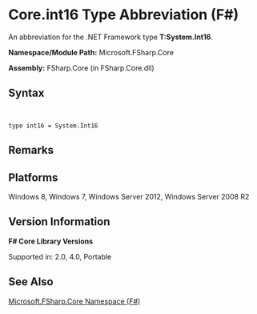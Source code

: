 # Core.int16 Type Abbreviation (F#)

An abbreviation for the .NET Framework type **T:System.Int16**.

**Namespace/Module Path:** Microsoft.FSharp.Core

**Assembly:** FSharp.Core (in FSharp.Core.dll)


## Syntax


```


type int16 = System.Int16

```



## Remarks

## Platforms
Windows 8, Windows 7, Windows Server 2012, Windows Server 2008 R2


## Version Information
**F# Core Library Versions**

Supported in: 2.0, 4.0, Portable




## See Also
[Microsoft.FSharp.Core Namespace &#40;F&#35;&#41;](Microsoft.FSharp.Core-Namespace-%28FSharp%29.md)


